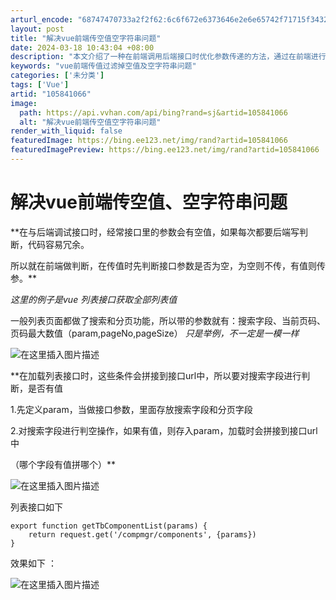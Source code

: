 ```yaml
---
arturl_encode: "68747470733a2f2f62:6c6f672e6373646e2e6e65742f71715f34323937303137332f:61727469636c652f64657461696c732f313035383431303636"
layout: post
title: "解决vue前端传空值空字符串问题"
date: 2024-03-18 10:43:04 +08:00
description: "本文介绍了一种在前端调用后端接口时优化参数传递的方法，通过在前端进行参数判断，避免了空值参数的传递，"
keywords: "vue前端传值过滤掉空值及空字符串问题"
categories: ['未分类']
tags: ['Vue']
artid: "105841066"
image:
  path: https://api.vvhan.com/api/bing?rand=sj&artid=105841066
  alt: "解决vue前端传空值空字符串问题"
render_with_liquid: false
featuredImage: https://bing.ee123.net/img/rand?artid=105841066
featuredImagePreview: https://bing.ee123.net/img/rand?artid=105841066
---
```


# 解决vue前端传空值、空字符串问题

**在与后端调试接口时，经常接口里的参数会有空值，如果每次都要后端写判断，代码容易冗余。
  
所以就在前端做判断，在传值时先判断接口参数是否为空，为空则不传，有值则传参。**

*这里的例子是vue 列表接口获取全部列表值*

一般列表页面都做了搜索和分页功能，所以带的参数就有：搜索字段、当前页码、页码最大数值（param,pageNo,pageSize）
*只是举例，不一定是一模一样*

![在这里插入图片描述](https://i-blog.csdnimg.cn/blog_migrate/ee3847075c717f0f60b94f961811335b.png)

**在加载列表接口时，这些条件会拼接到接口url中，所以要对搜索字段进行判断，是否有值
  
1.先定义param，当做接口参数，里面存放搜索字段和分页字段
  
2.对搜索字段进行判空操作，如果有值，则存入param，加载时会拼接到接口url中
  
（哪个字段有值拼哪个）**
  
![在这里插入图片描述](https://i-blog.csdnimg.cn/blog_migrate/1409bb13898d4d81319bd5ff4bd0c6df.png)

列表接口如下

```
export function getTbComponentList(params) {
    return request.get('/compmgr/components', {params})
}

```

效果如下 ：
  
![在这里插入图片描述](https://i-blog.csdnimg.cn/blog_migrate/f8f7d394faec4da141445c9a4d3c2704.png)